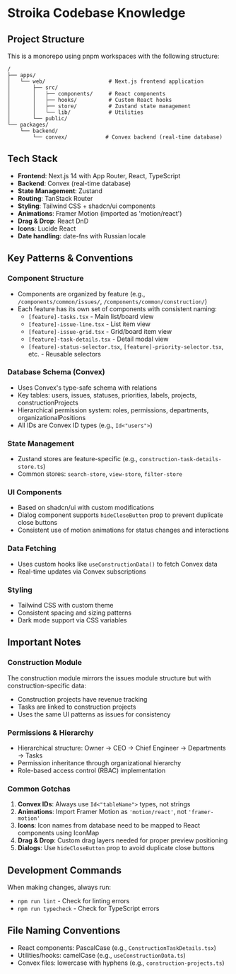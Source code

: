 # Stroika Codebase Knowledge

## Project Structure

This is a monorepo using pnpm workspaces with the following structure:

```
/
├── apps/
│   └── web/                    # Next.js frontend application
│       ├── src/
│       │   ├── components/     # React components
│       │   ├── hooks/          # Custom React hooks
│       │   ├── store/          # Zustand state management
│       │   └── lib/            # Utilities
│       └── public/
└── packages/
    └── backend/
        └── convex/            # Convex backend (real-time database)
```

## Tech Stack

- **Frontend**: Next.js 14 with App Router, React, TypeScript
- **Backend**: Convex (real-time database)
- **State Management**: Zustand
- **Routing**: TanStack Router
- **Styling**: Tailwind CSS + shadcn/ui components
- **Animations**: Framer Motion (imported as 'motion/react')
- **Drag & Drop**: React DnD
- **Icons**: Lucide React
- **Date handling**: date-fns with Russian locale

## Key Patterns & Conventions

### Component Structure
- Components are organized by feature (e.g., `/components/common/issues/`, `/components/common/construction/`)
- Each feature has its own set of components with consistent naming:
  - `[feature]-tasks.tsx` - Main list/board view
  - `[feature]-issue-line.tsx` - List item view
  - `[feature]-issue-grid.tsx` - Grid/board item view
  - `[feature]-task-details.tsx` - Detail modal view
  - `[feature]-status-selector.tsx`, `[feature]-priority-selector.tsx`, etc. - Reusable selectors

### Database Schema (Convex)
- Uses Convex's type-safe schema with relations
- Key tables: users, issues, statuses, priorities, labels, projects, constructionProjects
- Hierarchical permission system: roles, permissions, departments, organizationalPositions
- All IDs are Convex ID types (e.g., `Id<"users">`)

### State Management
- Zustand stores are feature-specific (e.g., `construction-task-details-store.ts`)
- Common stores: `search-store`, `view-store`, `filter-store`

### UI Components
- Based on shadcn/ui with custom modifications
- Dialog component supports `hideCloseButton` prop to prevent duplicate close buttons
- Consistent use of motion animations for status changes and interactions

### Data Fetching
- Uses custom hooks like `useConstructionData()` to fetch Convex data
- Real-time updates via Convex subscriptions

### Styling
- Tailwind CSS with custom theme
- Consistent spacing and sizing patterns
- Dark mode support via CSS variables

## Important Notes

### Construction Module
The construction module mirrors the issues module structure but with construction-specific data:
- Construction projects have revenue tracking
- Tasks are linked to construction projects
- Uses the same UI patterns as issues for consistency

### Permissions & Hierarchy
- Hierarchical structure: Owner → CEO → Chief Engineer → Departments → Tasks
- Permission inheritance through organizational hierarchy
- Role-based access control (RBAC) implementation

### Common Gotchas
1. **Convex IDs**: Always use `Id<"tableName">` types, not strings
2. **Animations**: Import Framer Motion as `'motion/react'`, not `'framer-motion'`
3. **Icons**: Icon names from database need to be mapped to React components using IconMap
4. **Drag & Drop**: Custom drag layers needed for proper preview positioning
5. **Dialogs**: Use `hideCloseButton` prop to avoid duplicate close buttons

## Development Commands

When making changes, always run:
- `npm run lint` - Check for linting errors
- `npm run typecheck` - Check for TypeScript errors

## File Naming Conventions
- React components: PascalCase (e.g., `ConstructionTaskDetails.tsx`)
- Utilities/hooks: camelCase (e.g., `useConstructionData.ts`)
- Convex files: lowercase with hyphens (e.g., `construction-projects.ts`)